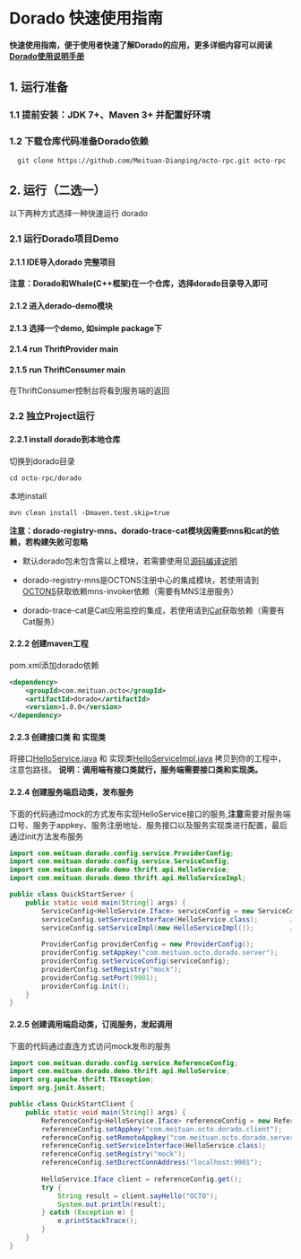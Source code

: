 
# Dorado 快速使用指南
**快速使用指南，便于使用者快速了解Dorado的应用，更多详细内容可以阅读[Dorado使用说明手册](Manual.md)**

## 1. 运行准备
### 1.1 提前安装：JDK 7+、Maven 3+ 并配置好环境

### 1.2 下载仓库代码准备Dorado依赖
```
  git clone https://github.com/Meituan-Dianping/octo-rpc.git octo-rpc
```

## 2. 运行（二选一）
以下两种方式选择一种快速运行 dorado
### 2.1 运行Dorado项目Demo

#### 2.1.1 IDE导入dorado 完整项目
**注意：Dorado和Whale(C++框架)在一个仓库，选择dorado目录导入即可**

#### 2.1.2 进入derado-demo模块

#### 2.1.3 选择一个demo, 如simple package下

#### 2.1.4 run ThriftProvider main

#### 2.1.5 run ThriftConsumer main
在ThriftConsumer控制台将看到服务端的返回

### 2.2 独立Project运行
#### 2.2.1 install dorado到本地仓库
切换到dorado目录

```
cd octo-rpc/dorado
```

本地install

```
mvn clean install -Dmaven.test.skip=true
```

**注意：dorado-registry-mns、dorado-trace-cat模块因需要mns和cat的依赖，若构建失败可忽略**

- 默认dorado包未包含需以上模块，若需要使用见[源码编译说明](manual-developer/Compile.md)

- dorado-registry-mns是OCTONS注册中心的集成模块，若使用请到[OCTONS](https://github.com/Meituan-Dianping/octo-ns/tree/master/mns-invoker)获取依赖mns-invoker依赖（需要有MNS注册服务）

- dorado-trace-cat是Cat应用监控的集成，若使用请到[Cat](https://github.com/dianping/cat)获取依赖（需要有Cat服务）

#### 2.2.2 创建maven工程

pom.xml添加dorado依赖
```xml
<dependency>
    <groupId>com.meituan.octo</groupId>
    <artifactId>dorado</artifactId>
    <version>1.0.0</version>
</dependency>
```
#### 2.2.3 创建接口类 和 实现类

将接口[HelloService.java](manual-thrift/api/HelloService.java) 和 实现类[HelloServiceImpl.java](manual-thrift/api/HelloServiceImpl.java)
拷贝到你的工程中，注意包路径。
**说明：调用端有接口类就行，服务端需要接口类和实现类。**

#### 2.2.4 创建服务端启动类，发布服务

下面的代码通过mock的方式发布实现HelloService接口的服务,**注意**需要对服务端口号、服务于appkey、服务注册地址、服务接口以及服务实现类进行配置，最后通过init方法发布服务
```java
import com.meituan.dorado.config.service.ProviderConfig;
import com.meituan.dorado.config.service.ServiceConfig;
import com.meituan.dorado.demo.thrift.api.HelloService;
import com.meituan.dorado.demo.thrift.api.HelloServiceImpl;

public class QuickStartServer {
    public static void main(String[] args) {
        ServiceConfig<HelloService.Iface> serviceConfig = new ServiceConfig<>();
        serviceConfig.setServiceInterface(HelloService.class);        // 服务接口
        serviceConfig.setServiceImpl(new HelloServiceImpl());         // 服务实现类
        
        ProviderConfig providerConfig = new ProviderConfig();
        providerConfig.setAppkey("com.meituan.octo.dorado.server");           // 服务appkey
        providerConfig.setServiceConfig(serviceConfig);                       // 服务接口类
        providerConfig.setRegistry("mock");                                   // 服务注册, mock伪注册中心
        providerConfig.setPort(9001);                                         // 服务端口号
        providerConfig.init();                                                // 启动服务
    }
}
```

#### 2.2.5 创建调用端启动类，订阅服务，发起调用

下面的代码通过直连方式访问mock发布的服务

```java
import com.meituan.dorado.config.service.ReferenceConfig;
import com.meituan.dorado.demo.thrift.api.HelloService;
import org.apache.thrift.TException;
import org.junit.Assert;

public class QuickStartClient {
    public static void main(String[] args) {
        ReferenceConfig<HelloService.Iface> referenceConfig = new ReferenceConfig<>();
        referenceConfig.setAppkey("com.meituan.octo.dorado.client");           //调用端appkey
        referenceConfig.setRemoteAppkey("com.meituan.octo.dorado.server");     //服务端appkey
        referenceConfig.setServiceInterface(HelloService.class);               //服务接口
        referenceConfig.setRegistry("mock");                                   //服务发现, mock伪注册中心
        referenceConfig.setDirectConnAddress("localhost:9001");                //直连访问
        
        HelloService.Iface client = referenceConfig.get();
        try {
            String result = client.sayHello("OCTO");
            System.out.println(result);
        } catch (Exception e) {
            e.printStackTrace();
        }
    }
}
```




